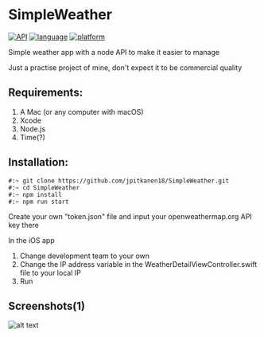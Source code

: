 # SimpleWeather
[![API](https://img.shields.io/badge/Node-11.14.0-blue.svg)](https://img.shields.io/badge/api-Nodejs%2011.14.0-blue.svg)
[![language](https://img.shields.io/badge/Swift-5.0-orange.svg)](https://developer.apple.com/swift/)
[![platform](https://img.shields.io/badge/iOS-13.0-lightgrey.svg)](https://img.shields.io/badge/iOS-13.0-lightgrey.svg)

Simple weather app with a node API to make it easier to manage

Just a practise project of mine, don't expect it to be commercial quality

## Requirements:

1. A Mac (or any computer with macOS)
2. Xcode
3. Node.js
4. Time(?)

## Installation:

<pre><code>#:~ git clone https://github.com/jpitkanen18/SimpleWeather.git
#:~ cd SimpleWeather
#:~ npm install
#:~ npm run start
</code></pre>

Create your own "token.json" file and input your openweathermap.org API key there

In the iOS app

1. Change development team to your own
2. Change the IP address variable in the WeatherDetailViewController.swift file to your local IP
3. Run

## Screenshots(1)

![alt text](https://github.com/jpitkanen18/SimpleWeather/blob/master/screenshots/Screenshot%202019-11-03%at%19.09.20.png?raw=true "Screenshot one(1)")
